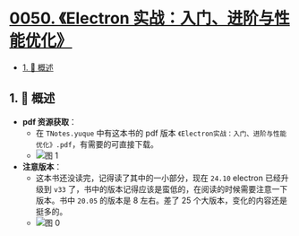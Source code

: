 # [0050. 《Electron 实战：入门、进阶与性能优化》](https://github.com/tnotesjs/TNotes.electron/tree/main/notes/0050.%20%E3%80%8AElectron%20%E5%AE%9E%E6%88%98%EF%BC%9A%E5%85%A5%E9%97%A8%E3%80%81%E8%BF%9B%E9%98%B6%E4%B8%8E%E6%80%A7%E8%83%BD%E4%BC%98%E5%8C%96%E3%80%8B)

<!-- region:toc -->

- [1. 📝 概述](#1--概述)

<!-- endregion:toc -->

## 1. 📝 概述

- **pdf 资源获取**：
  - 在 `TNotes.yuque` 中有这本书的 pdf 版本 `《Electron实战：入门、进阶与性能优化》.pdf`，有需要的可直接下载。
  - ![图 1](https://cdn.jsdelivr.net/gh/tnotesjs/imgs@main/2025-05-02-19-35-53.png)
- **注意版本**：
  - 这本书还没读完，记得读了其中的一小部分，现在 `24.10` electron 已经升级到 `v33` 了，书中的版本记得应该是蛮低的，在阅读的时候需要注意一下版本。书中 `20.05` 的版本是 8 左右。差了 25 个大版本，变化的内容还是挺多的。
  - ![图 0](https://cdn.jsdelivr.net/gh/tnotesjs/imgs@main/2025-05-02-19-33-22.png)
